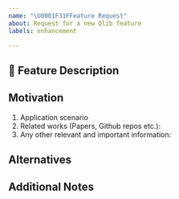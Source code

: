 ```yaml
---
name: "\U0001F31FFeature Request"
about: Request for a new Qlib feature
labels: enhancement

---
```


## 🌟 Feature Description
<!-- A clear and concise description of the feature proposal -->

## Motivation

1. Application scenario
2. Related works (Papers, Github repos etc.):
3. Any other relevant and important information:

<!-- Please describe why the feature is important. -->

## Alternatives

<!-- A short description of any alternative solutions or features you've considered. -->

## Additional Notes

<!-- Add any other context or screenshots about the feature request here. -->